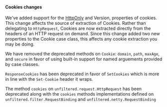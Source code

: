#### Cookies changes

We've added support for the [HttpOnly](http://en.wikipedia.org/wiki/HTTP_cookie#HttpOnly_cookie) and Version, properties of cookies. This change affects the source of extraction of Cookies. Rather than delegating to `HttpRequest`, Cookies are now extracted directly from the headers of an HTTP request on demand. Since this change added two new properties to the Cookie case class, this affects any cookie extraction you may be doing.

We have removed the deprecated methods on `Cookie`: `domain`, `path`, `maxAge`, and `secure` in favor of using built-in support for named arguements provided by case classes.

`ResponseCookies` has been deprecated in favor of `SetCookies` which is more in line with the `Set-Cookie` header it wraps.

The method `cookies` on `unfiltered.request.HttpRequest` has been deprecated along with the `cookies` methods implementations defined on `unfiltered.filter.RequestBinding` and `unfiltered.netty.RequestBinding`
